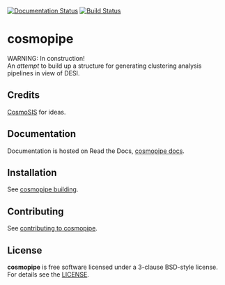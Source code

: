 [![Documentation Status](https://readthedocs.org/projects/cosmopipe/badge/?version=latest)](https://cosmopipe.readthedocs.io/en/latest/?badge=latest)
[![Build Status](https://img.shields.io/circleci/project/github/adematti/cosmopipe.svg)](https://circleci.com/gh/adematti/cosmopipe)

# cosmopipe

WARNING: In construction!  
An *attempt* to build up a structure for generating clustering analysis pipelines in view of DESI.

## Credits

[CosmoSIS](https://bitbucket.org/joezuntz/cosmosis/src/master/) for ideas.

## Documentation

Documentation is hosted on Read the Docs, [cosmopipe docs](https://cosmopipe.readthedocs.io/).

## Installation

See [cosmopipe building](https://cosmopipe.readthedocs.io/en/latest/user/building.html).

## Contributing

See [contributing to cosmopipe](https://cosmopipe.readthedocs.io/en/latest/developer/contributing.html).

## License

**cosmopipe** is free software licensed under a 3-clause BSD-style license. For details see the [LICENSE](https://github.com/adematti/cosmopipe/blob/master/LICENSE).
